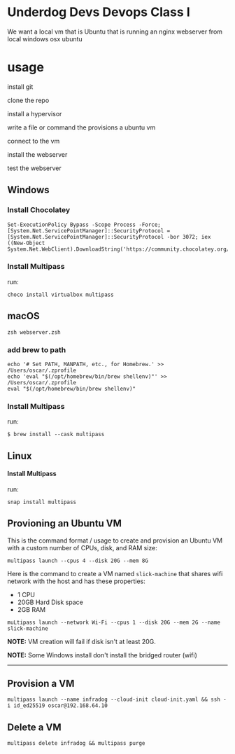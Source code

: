 # Underdog Devs Devops Class I

We want a local vm that is Ubuntu that is running an nginx webserver
from
local
windows
osx
ubuntu

# usage

install git

clone the repo

install a hypervisor

write a file or command the provisions a ubuntu vm

connect to the vm

install the webserver

test the webserver

## **Windows**

### Install Chocolatey

```
Set-ExecutionPolicy Bypass -Scope Process -Force; [System.Net.ServicePointManager]::SecurityProtocol = [System.Net.ServicePointManager]::SecurityProtocol -bor 3072; iex ((New-Object System.Net.WebClient).DownloadString('https://community.chocolatey.org/install.ps1'))

```

### Install Multipass

run:

```
choco install virtualbox multipass
```

## **macOS**

`zsh webserver.zsh`

### add brew to path

```
echo '# Set PATH, MANPATH, etc., for Homebrew.' >> /Users/oscar/.zprofile
echo 'eval "$(/opt/homebrew/bin/brew shellenv)"' >> /Users/oscar/.zprofile
eval "$(/opt/homebrew/bin/brew shellenv)"
```

### **Install Multipass**

run:

```
$ brew install --cask multipass
```

## **Linux**

#### **Install Multipass**

run:

`snap install multipass`

## Provioning an Ubuntu VM

This is the command format / usage to create and provision an Ubuntu VM with a custom number of CPUs, disk, and RAM size:

~~~
multipass launch --cpus 4 --disk 20G --mem 8G
~~~

Here is the command to create a VM named `slick-machine` that shares wifi network with the host and has these properties:

- 1 CPU
- 20GB Hard Disk space
- 2GB RAM

~~~
muLtipass launch --network Wi-Fi --cpus 1 --disk 20G --mem 2G --name slick-machine
~~~

**NOTE:** VM creation will fail if disk isn't at least 20G.

**NOTE:** Some Windows install don't install the bridged router (wifi)

---
## Provision a VM
`multipass launch --name infradog --cloud-init cloud-init.yaml && ssh -i id_ed25519 oscar@192.168.64.10`

## Delete a VM
`multipass delete infradog && multipass purge`
